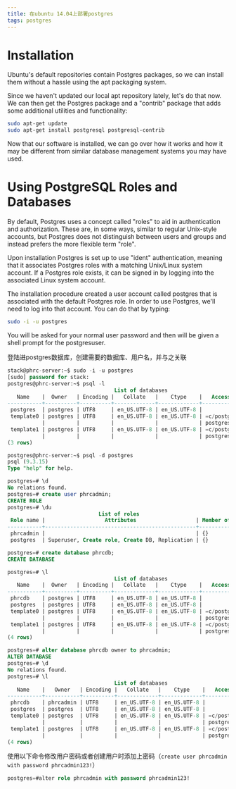```yaml
---
title: 在ubuntu 14.04上部署postgres
tags: postgres
---
```


# Installation

Ubuntu's default repositories contain Postgres packages, so we can install them without a hassle using the apt packaging system.

Since we haven't updated our local apt repository lately, let's do that now. We can then get the Postgres package and a "contrib" package that adds some additional utilities and functionality:

```bash
sudo apt-get update
sudo apt-get install postgresql postgresql-contrib
```

Now that our software is installed, we can go over how it works and how it may be different from similar database management systems you may have used.

# Using PostgreSQL Roles and Databases

By default, Postgres uses a concept called "roles" to aid in authentication and authorization. These are, in some ways, similar to regular Unix-style accounts, but Postgres does not distinguish between users and groups and instead prefers the more flexible term "role".

Upon installation Postgres is set up to use "ident" authentication, meaning that it associates Postgres roles with a matching Unix/Linux system account. If a Postgres role exists, it can be signed in by logging into the associated Linux system account.

The installation procedure created a user account called postgres that is associated with the default Postgres role. In order to use Postgres, we'll need to log into that account. You can do that by typing:

```bash
sudo -i -u postgres
```

You will be asked for your normal user password and then will be given a shell prompt for the postgresuser.

登陆进postgres数据库，创建需要的数据库、用户名，并与之关联

```sql
stack@phrc-server:~$ sudo -i -u postgres
[sudo] password for stack:
postgres@phrc-server:~$ psql -l
                                  List of databases
   Name    |  Owner   | Encoding |   Collate   |    Ctype    |   Access privileges
-----------+----------+----------+-------------+-------------+-----------------------
 postgres  | postgres | UTF8     | en_US.UTF-8 | en_US.UTF-8 |
 template0 | postgres | UTF8     | en_US.UTF-8 | en_US.UTF-8 | =c/postgres          +
           |          |          |             |             | postgres=CTc/postgres
 template1 | postgres | UTF8     | en_US.UTF-8 | en_US.UTF-8 | =c/postgres          +
           |          |          |             |             | postgres=CTc/postgres
(3 rows)
```

```sql
postgres@phrc-server:~$ psql -d postgres
psql (9.3.15)
Type "help" for help.

postgres=# \d
No relations found.
postgres=# create user phrcadmin;
CREATE ROLE
postgres=# \du
                             List of roles
 Role name |                   Attributes                   | Member of
-----------+------------------------------------------------+-----------
 phrcadmin |                                                | {}
 postgres  | Superuser, Create role, Create DB, Replication | {}
```

```sql
postgres=# create database phrcdb;
CREATE DATABASE

postgres=# \l
                                  List of databases
   Name    |  Owner   | Encoding |   Collate   |    Ctype    |   Access privileges
-----------+----------+----------+-------------+-------------+-----------------------
 phrcdb    | postgres | UTF8     | en_US.UTF-8 | en_US.UTF-8 |
 postgres  | postgres | UTF8     | en_US.UTF-8 | en_US.UTF-8 |
 template0 | postgres | UTF8     | en_US.UTF-8 | en_US.UTF-8 | =c/postgres          +
           |          |          |             |             | postgres=CTc/postgres
 template1 | postgres | UTF8     | en_US.UTF-8 | en_US.UTF-8 | =c/postgres          +
           |          |          |             |             | postgres=CTc/postgres
(4 rows)

postgres=# alter database phrcdb owner to phrcadmin;
ALTER DATABASE
postgres=# \d
No relations found.
postgres=# \l
                                  List of databases
   Name    |   Owner   | Encoding |   Collate   |    Ctype    |   Access privileges
-----------+-----------+----------+-------------+-------------+-----------------------
 phrcdb    | phrcadmin | UTF8     | en_US.UTF-8 | en_US.UTF-8 |
 postgres  | postgres  | UTF8     | en_US.UTF-8 | en_US.UTF-8 |
 template0 | postgres  | UTF8     | en_US.UTF-8 | en_US.UTF-8 | =c/postgres          +
           |           |          |             |             | postgres=CTc/postgres
 template1 | postgres  | UTF8     | en_US.UTF-8 | en_US.UTF-8 | =c/postgres          +
           |           |          |             |             | postgres=CTc/postgres
(4 rows)
```

使用以下命令修改用户密码或者创建用户时添加上密码（`create user phrcadmin with password phrcadmin123!`）

```sql
postgres=#alter role phrcadmin with password phrcadmin123!
```